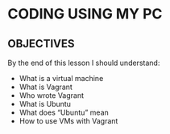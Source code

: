# CODING USING MY PC

## OBJECTIVES
By the end of this lesson I should understand:

* What is a virtual machine
* What is Vagrant
* Who wrote Vagrant
* What is Ubuntu
* What does “Ubuntu” mean
* How to use VMs with Vagrant

